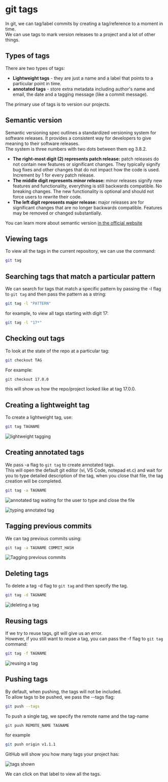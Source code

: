 # git tags

In git, we can tag/label commits by creating a tag/reference to a moment in time.  
We can use tags to mark version releases to a project and a lot of other things.  

## Types of tags
There are two types of tags:
- **Lightweight tags** - they are just a name and a label that points to a particular point in time.
- **annotated tags** - store extra metadata including author's name and email, the date and a tagging message (like a commit message).

The primary use of tags is to version our projects.

## Semantic version
Semantic versioning spec outlines a standardized versioning system for software releases. It provides a consistent way for developers to give meaning to their software releases.  
The system is three numbers with two dots between them eg 3.8.2.
- **The right-most digit (2) represents patch release:** patch releases do not contain new features or significant changes. They typically signify bug fixes and other changes that do not impact how the code is used. Increment by 1 for every patch release.  
- **The middle digit represents minor release:** minor releases signify new features and functionality, everything is still backwards compatible. No breaking changes. The new functionality is optional and should not force users to rewrite their code.
- **The left digit represents major release:** major releases are for significant changes that are no longer backwards compatible. Features may be removed or changed substantially.

You can learn more about semantic version [in the official website](https://semver.org)

## Viewing tags
To view all the tags in the current repository, we can use the command:
```Bash
git tag
```

## Searching tags that match a particular pattern
We can search for tags that match a specific pattern by passing the -l flag to ```git tag``` and then pass the pattern as a string:
```Bash
git tag -l "PATTERN"
```
for example, to view all tags starting with digit 17:
```Bash
git tag -l "17*"
```

## Checking out tags
To look at the state of the repo at a particular tag:
```Bash
git checkout TAG
```
For example:
```Bash
git checkout 17.0.0
```
this will show us how the repo/project looked like at tag 17.0.0.

## Creating a lightweight tag
To create a lightweight tag, use:
```Bash
git tag TAGNAME
```
![lightweight tagging](git_tag.png)

## Creating annotated tags
We pass -a flag to ```git tag``` to create annotated tags.  
This will open the default git editor (vi, VS Code, notepad et.c) and wait for you to type detailed description of the tag, when you close that file, the tag creation will be completed.  
```Bash
git tag -a TAGNAME
```
![annotated tag waiting for the user to type and close the file](annotated_tag_1.png)

![typing annotated tag](annotated_tag_2.png)

## Tagging previous commits
We can tag previous commits using:
```Bash
git tag -a TAGNAME COMMIT_HASH
```
![Tagging previous commits](tagging_previous_commits.png)

## Deleting tags
To delete a tag -d flag to ```git tag``` and then specify the tag.  
```Bash
git tag -d TAGNAME
```
![deleting a tag](delete_a_tag.png)

## Reusing tags
If we try to reuse tags, git will give us an error.  
However, if you still want to reuse a tag, you can pass the -f flag to ```git tag``` command:

```Bash
git tag -f TAGNAME
```
![reusing a tag](reuse_tag.png)

## Pushing tags
By default, when pushing, the tags will not be included.  
To allow tags to be pushed, we pass the --tags flag:
```Bash
git push --tags
```
To push a single tag, we specify the remote name and the tag-name
```Bash
git push REMOTE_NAME TAGNAME
```
for example
```Bash
git push origin v1.1.1
```
GitHub will show you how many tags your project has:

![tags shown](pushed_tags.png)

We can click on that label to view all the tags.
